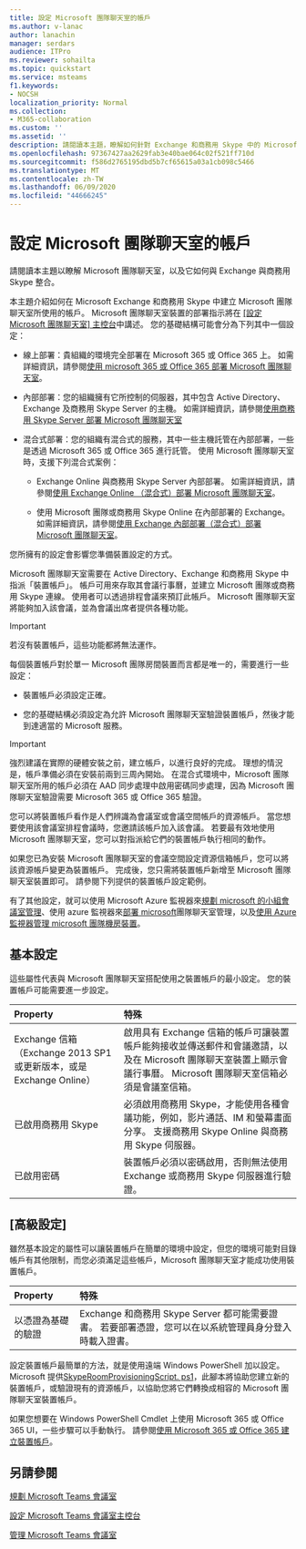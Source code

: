 ```yaml
---
title: 設定 Microsoft 團隊聊天室的帳戶
ms.author: v-lanac
author: lanachin
manager: serdars
audience: ITPro
ms.reviewer: sohailta
ms.topic: quickstart
ms.service: msteams
f1.keywords:
- NOCSH
localization_priority: Normal
ms.collection:
- M365-collaboration
ms.custom: ''
ms.assetid: ''
description: 請閱讀本主題，瞭解如何針對 Exchange 和商務用 Skype 中的 Microsoft 團隊聊天室設定帳戶。
ms.openlocfilehash: 97367427aa2629fab3e40bae064c02f521ff710d
ms.sourcegitcommit: f586d2765195dbd5b7cf65615a03a1cb098c5466
ms.translationtype: MT
ms.contentlocale: zh-TW
ms.lasthandoff: 06/09/2020
ms.locfileid: "44666245"
---
```

# <a name="configure-accounts-for-microsoft-teams-rooms"></a>設定 Microsoft 團隊聊天室的帳戶
 
請閱讀本主題以瞭解 Microsoft 團隊聊天室，以及它如何與 Exchange 與商務用 Skype 整合。
  
本主題介紹如何在 Microsoft Exchange 和商務用 Skype 中建立 Microsoft 團隊聊天室所使用的帳戶。 Microsoft 團隊聊天室裝置的部署指示將在 [[設定 Microsoft 團隊聊天室] 主控台](console.md)中講述。 您的基礎結構可能會分為下列其中一個設定：
  
- 線上部署：貴組織的環境完全部署在 Microsoft 365 或 Office 365 上。 如需詳細資訊，請參閱[使用 microsoft 365 或 Office 365 部署 Microsoft 團隊聊天室](with-office-365.md)。
    
- 內部部署：您的組織擁有它所控制的伺服器，其中包含 Active Directory、Exchange 及商務用 Skype Server 的主機。 如需詳細資訊，請參閱[使用商務用 Skype Server 部署 Microsoft 團隊聊天室](with-skype-for-business-server-2015.md)
    
- 混合式部署：您的組織有混合式的服務，其中一些主機託管在內部部署，一些是透過 Microsoft 365 或 Office 365 進行託管。 使用 Microsoft 團隊聊天室時，支援下列混合式案例：
    
  - Exchange Online 與商務用 Skype Server 內部部署。 如需詳細資訊，請參閱[使用 Exchange Online （混合式）部署 Microsoft 團隊聊天室](with-exchange-online.md)。
    
  - 使用 Microsoft 團隊或商務用 Skype Online 在內部部署的 Exchange。 如需詳細資訊，請參閱[使用 Exchange 內部部署（混合式）部署 Microsoft 團隊聊天室](with-exchange-on-premises.md)。
    
您所擁有的設定會影響您準備裝置設定的方式。
  
Microsoft 團隊聊天室需要在 Active Directory、Exchange 和商務用 Skype 中指派「裝置帳戶」。 帳戶可用來存取其會議行事曆，並建立 Microsoft 團隊或商務用 Skype 連線。 使用者可以透過排程會議來預訂此帳戶。 Microsoft 團隊聊天室將能夠加入該會議，並為會議出席者提供各種功能。
  
> [!IMPORTANT]
> 若沒有裝置帳戶，這些功能都將無法運作。 
  
每個裝置帳戶對於單一 Microsoft 團隊房間裝置而言都是唯一的，需要進行一些設定：
  
- 裝置帳戶必須設定正確。
    
- 您的基礎結構必須設定為允許 Microsoft 團隊聊天室驗證裝置帳戶，然後才能到達適當的 Microsoft 服務。
    
> [!IMPORTANT]
> 強烈建議在實際的硬體安裝之前，建立帳戶，以進行良好的完成。 理想的情況是，帳戶準備必須在安裝前兩到三周內開始。 在混合式環境中，Microsoft 團隊聊天室所用的帳戶必須在 AAD 同步處理中啟用密碼同步處理，因為 Microsoft 團隊聊天室驗證需要 Microsoft 365 或 Office 365 驗證。
  
您可以將裝置帳戶看作是人們辨識為會議室或會議空間帳戶的資源帳戶。 當您想要使用該會議室排程會議時，您邀請該帳戶加入該會議。 若要最有效地使用 Microsoft 團隊聊天室，您可以對指派給它們的裝置帳戶執行相同的動作。
  
如果您已為安裝 Microsoft 團隊聊天室的會議空間設定資源信箱帳戶，您可以將該資源帳戶變更為裝置帳戶。 完成後，您只需將裝置帳戶新增至 Microsoft 團隊聊天室裝置即可。 請參閱下列提供的裝置帳戶設定範例。
  
有了其他設定，就可以使用 Microsoft Azure 監視器來[規劃 microsoft 的小組會議室管理](azure-monitor-plan.md)、使用 azure 監視器來[部署 microsoft](azure-monitor-deploy.md)團隊聊天室管理，以及[使用 Azure 監視器管理 microsoft 團隊機房裝置](azure-monitor-manage.md)。 
  
## <a name="basic-configuration"></a>基本設定

這些屬性代表與 Microsoft 團隊聊天室搭配使用之裝置帳戶的最小設定。 您的裝置帳戶可能需要進一步設定。
  
|**Property**|**特殊**|
|:-----|:-----|
|Exchange 信箱（Exchange 2013 SP1 或更新版本，或是 Exchange Online）  <br/> |啟用具有 Exchange 信箱的帳戶可讓裝置帳戶能夠接收並傳送郵件和會議邀請，以及在 Microsoft 團隊聊天室裝置上顯示會議行事曆。 Microsoft 團隊聊天室信箱必須是會議室信箱。  <br/> |
|已啟用商務用 Skype  <br/> |必須啟用商務用 Skype，才能使用各種會議功能，例如，影片通話、IM 和螢幕畫面分享。 支援商務用 Skype Online 與商務用 Skype 伺服器。  <br/> |
|已啟用密碼  <br/> |裝置帳戶必須以密碼啟用，否則無法使用 Exchange 或商務用 Skype 伺服器進行驗證。  <br/> |
   
## <a name="advanced-configuration"></a>[高級設定]

雖然基本設定的屬性可以讓裝置帳戶在簡單的環境中設定，但您的環境可能對目錄帳戶有其他限制，而您必須滿足這些帳戶，Microsoft 團隊聊天室才能成功使用裝置帳戶。
  
|**Property**|**特殊**|
|:-----|:-----|
|以憑證為基礎的驗證  <br/> |Exchange 和商務用 Skype Server 都可能需要證書。 若要部署憑證，您可以在以系統管理員身分登入時載入證書。  <br/> |
   
設定裝置帳戶最簡單的方法，就是使用遠端 Windows PowerShell 加以設定。 Microsoft 提供[SkypeRoomProvisioningScript. ps1](https://go.microsoft.com/fwlink/?linkid=870105)，此腳本將協助您建立新的裝置帳戶，或驗證現有的資源帳戶，以協助您將它們轉換成相容的 Microsoft 團隊聊天室裝置帳戶。
  
如果您想要在 Windows PowerShell Cmdlet 上使用 Microsoft 365 或 Office 365 UI，一些步驟可以手動執行。 請參閱[使用 Microsoft 365 或 Office 365 建立裝置帳戶](https://docs.microsoft.com/surface-hub/create-a-device-account-using-office-365)。
  
## <a name="see-also"></a>另請參閱

[規劃 Microsoft Teams 會議室](rooms-plan.md)
  
[設定 Microsoft Teams 會議室主控台](console.md)
  
[管理 Microsoft Teams 會議室](rooms-manage.md)

